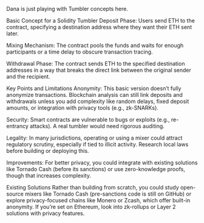 Dana is just playing with Tumbler concepts here.


Basic Concept for a Solidity Tumbler
Deposit Phase: Users send ETH to the contract, specifying a destination address where they want their ETH sent later.

Mixing Mechanism: The contract pools the funds and waits for enough participants or a time delay to obscure transaction tracing.

Withdrawal Phase: The contract sends ETH to the specified destination addresses in a way that breaks the direct link between the original sender and the recipient.

Key Points and Limitations
Anonymity: This basic version doesn’t fully anonymize transactions. Blockchain analysis can still link deposits and withdrawals unless you add complexity like random delays, fixed deposit amounts, or integration with privacy tools (e.g., zk-SNARKs).

Security: Smart contracts are vulnerable to bugs or exploits (e.g., re-entrancy attacks). A real tumbler would need rigorous auditing.

Legality: In many jurisdictions, operating or using a mixer could attract regulatory scrutiny, especially if tied to illicit activity. Research local laws before building or deploying this.

Improvements: For better privacy, you could integrate with existing solutions like Tornado Cash (before its sanctions) or use zero-knowledge proofs, though that increases complexity.

Existing Solutions
Rather than building from scratch, you could study open-source mixers like Tornado Cash (pre-sanctions code is still on GitHub) or explore privacy-focused chains like Monero or Zcash, which offer built-in anonymity. If you’re set on Ethereum, look into zk-rollups or Layer 2 solutions with privacy features.

